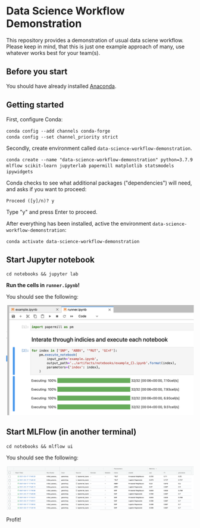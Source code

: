 # Data Science Workflow Demonstration

This repository provides a demonstration of usual data sciene workflow. Please keep in mind, that this is just one example approach of many, use whatever works best for your team(s).

## Before you start

You should have already installed [Anaconda](https://docs.anaconda.com/anaconda/install/).

## Getting started

First, configure Conda:

```
conda config --add channels conda-forge
conda config --set channel_priority strict
```

Secondly, create environment called `data-science-workflow-demonstration`.

```
conda create --name "data-science-workflow-demonstration" python=3.7.9 mlflow scikit-learn jupyterlab papermill matplotlib statsmodels ipywidgets
```

Conda checks to see what additional packages ("dependencies") will need, and asks if you want to proceed:

```
Proceed ([y]/n)? y
```

Type "y" and press Enter to proceed.

After everything has been installed, active the environment `data-science-workflow-demonstration`:

```
conda activate data-science-workflow-demonstration
```

## Start Jupyter notebook

```
cd notebooks && jupyter lab
```

**Run the cells in `runner.ipynb`!**

You should see the following:

![jupyterlab](https://raw.githubusercontent.com/genert/data-science-workflow-demonstration/master/assets/jupyterlab.png)

## Start MLFlow (in another terminal)

```
cd notebooks && mlflow ui
```

You should see the following:

![mlflow](https://raw.githubusercontent.com/genert/data-science-workflow-demonstration/master/assets/mlflow.png)

Profit!
